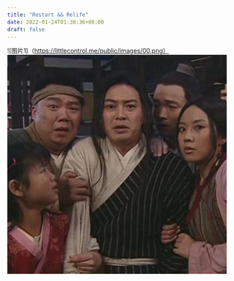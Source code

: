 ```yaml
---
title: "Restart && Relife"
date: 2022-01-24T01:38:36+08:00
draft: false
---
```


![图片1]（https://littlecontrol.me/public/images/00.png）
![图片2](public/images/微信图片_20220705163119.jpg)
